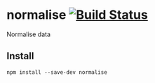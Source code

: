# normalise [![Build Status](https://travis-ci.org/javiercejudo/normalise.svg)](https://travis-ci.org/javiercejudo/normalise)

Normalise data

## Install

    npm install --save-dev normalise
